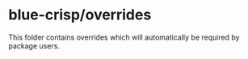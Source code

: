 # blue-crisp/overrides

This folder contains overrides which will automatically be required by package users.
